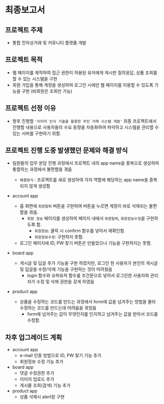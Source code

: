 # 최종보고서

## 프로젝트 주제
- 통합 전자상거래 및 커뮤니티 플랫폼 개발 

## 프로젝트 목적
- 웹 페이지를 제작하여 접근 권한이 허용된 유저에게 게시판 질의응답, 상품 조회를 할 수 있는 시스템을 구현
- 회원 가입을 통해 계정을 생성하여 로그인 시에만 웹 페이지를 이용할 수 있도록 기능을 구현 (비회원은 조회만 가능)

## 프로젝트 선정 이유
- 향후 진행할 `'이미지 인식 기술을 활용한 무인 거래 시스템 개발'` 최종 프로젝트에서 진행할 내용으로 사용자들의 수요 동향을 자동화하여 파악하고 시스템을 관리할 수 있는 서버를 구현하기 위함.

## 프로젝트 진행 도중 발생했던 문제와 해결 방식
- 팀원들의 업무 분담 진행 과정에서 프로젝트 내의 app name을 중복으로 생성하여 통합하는 과정에서 불편함을 겪음
  - `해결방식` : 프로젝트를 새로 생성하여 각자 역할에 해당하는 app name을 중복되지 않게 생성함
- account app
  - 홈 화면에 `회원탈퇴` 버튼을 구현하여 버튼을 누르면 계정이 바로 삭제되는 불편함을 겪음.
    - `회원 정보` 페이지를 생성하여 페이지 내에서 `회원탈퇴`, `회원정보수정`을 구현하도록 함.
      - `회원정보`: 클릭 시 confirm 함수를 넣어서 재확인함.
      - `회원정보수정`: 구현하지 못함.
  - 로그인 페이지에 ID, PW 찾기 버튼은 만들었으나 기능을 구현하지는 못함.

- board app
  - 게시글 및 답글 추가 기능을 구현 하였지만, 로그인 한 사용자가 본인의 게시글 및 답글을 수정/삭제 기능을 구현하는 것이 어려웠음
    - login 함수와 슈퍼유저 함수를 조건문으로 넣어서 로그인한 사용자와 관리자가 수정 및 삭제 권한을 갖게 하였음

- product app
  - 상품을 수정하는 코드를 만드는 과정에서 form에 값을 넘겨주는 방법을 몰라 수정하는 코드를 만드는데 어려움을 겪었음
    - form에 넘겨주는 값이 무엇인지를 인지하고 넘겨주는 값을 받아서 코드를 수정함.


## 차후 업그레이드 계획
- account app
  - e-mail 인증 방법으로 ID, PW 찾기 기능 추가
  - 회원정보 수정 기능 추가
- board app
  - 댓글 수정권한 추가
  - 이미지 업로드 추가
  - 게시물 조회(검색) 기능 추가
- product app
  - 상품 삭제시 alert창 구현 